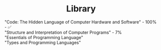 <h1 align="center">Library</h1>

"Code: The Hidden Language of Computer Hardware and Software" - 100% - ✅
<br>
"Structure and Interpretation of Computer Programs" - 7%
<br>
"Essentials of Programming Language"
<br>
"Types and Programming Languages"

